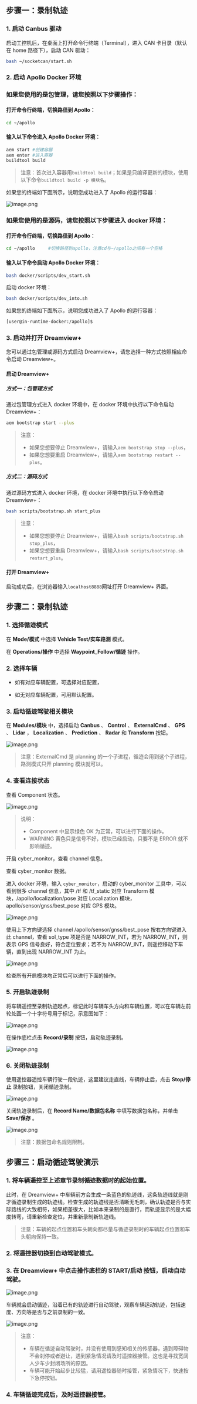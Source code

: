 ## 步骤一：录制轨迹

### 1. 启动 Canbus 驱动

启动工控机后，在桌面上打开命令行终端（Terminal），进入 CAN 卡目录（默认在 home 路径下），启动 CAN 驱动：

```bash
bash ~/socketcan/start.sh
```

### 2. 启动 Apollo Docker 环境

### 如果您使用的是包管理，请您按照以下步骤操作：

#### 打开命令行终端，切换路径到 Apollo：

```bash
cd ~/apollo
```

#### 输入以下命令进入 Apollo Docker 环境：

```bash
aem start #创建容器
aem enter #进入容器
buildtool build
```

> 注意：首次进入容器用`buildtool build`；如果是只编译更新的模块，使用以下命令`buildtool build -p 模块名`。

如果您的终端如下面所示，说明您成功进入了 Apollo 的运行容器：

![image.png](https://bce.bdstatic.com/doc/Apollo-Homepage-Document/Apollo_Beta_Doc/image_7e7a575.png)

### 如果您使用的是源码，请您按照以下步骤进入 docker 环境：

#### 打开命令行终端，切换路径到 Apollo：

```bash
cd ~/apollo     #切换路径到apollo，注意cd与~/apollo之间有一个空格
```

#### 输入以下命令启动 Apollo Docker 环境：

```bash
bash docker/scripts/dev_start.sh
```

启动 docker 环境：

```bash
bash docker/scripts/dev_into.sh
```

如果您的终端如下面所示，说明您成功进入了 Apollo 的运行容器：

```bash
[user@in-runtime-docker:/apollo]$
```

### 3. 启动并打开 Dreamview+

您可以通过包管理或源码方式启动 Dreamview+，请您选择一种方式按照相应命令启动 Dreamview+。

#### 启动 Dreamview+

##### 方式一：包管理方式

通过包管理方式进入 docker 环境中，在 docker 环境中执行以下命令启动 Dreamview+：

```bash
aem bootstrap start --plus
```

> 注意：
>
> - 如果您想要停止 Dreamview+，请输入`aem bootstrap stop --plus`，
> - 如果您想要重启 Dreamview+，请输入`aem bootstrap restart --plus`。

##### 方式二：源码方式

通过源码方式进入 docker 环境，在 docker 环境中执行以下命令启动 Dreamview+：

```bash
bash scripts/bootstrap.sh start_plus
```

> 注意：
>
> - 如果您想要停止 Dreamview+，请输入`bash scripts/bootstrap.sh stop_plus`，
> - 如果您想要重启 Dreamview+，请输入`bash scripts/bootstrap.sh restart_plus`。

#### 打开 Dreamview+

启动成功后，在浏览器输⼊`localhost8888`⽹址打开 Dreamview+ 界面。

## 步骤二：录制轨迹

### 1. 选择循迹模式

在 **Mode/模式** 中选择 **Vehicle Test/实车路测** 模式。

在 **Operations/操作** 中选择 **Waypoint_Follow/循迹** 操作。

### 2. 选择车辆

- 如有对应车辆配置，可选择对应配置，

- 如无对应车辆配置，可用默认配置。

### 3. 启动循迹驾驶相关模块

在 **Modules/模块** 中，选择启动 **Canbus** 、 **Control** 、 **ExternalCmd** 、 **GPS** 、 **Lidar** ， **Localization** 、 **Prediction** 、 **Radar** 和 **Transform** 按钮。

![image.png](https://bce.bdstatic.com/doc/Apollo-Homepage-Document/Apollo_Beta_Doc/image_6e892d2.png)

> 注意：ExternalCmd 是 planning 的一个子进程，循迹会用到这个子进程，路测模式只开 planning 模块就可以。

### 4. 查看连接状态

查看 Component 状态。

![image.png](https://bce.bdstatic.com/doc/Apollo-Homepage-Document/Apollo_Beta_Doc/image_d8ce70a.png)

> 说明：
>
> - Component 中显示绿色 OK 为正常，可以进行下面的操作。
> - WARNING 黄色只是信号不好，模块已经启动，只要不是 ERROR 就不影响循迹。

开启 cyber_monitor，查看 channel 信息。

查看 cyber_monitor 数据。

进入 docker 环境，输入 `cyber_monitor`，启动的 cyber_monitor 工具中，可以看到很多 channel 信息，其中 /tf 和 /tf_static 对应 Transform 模块，/apollo/localization/pose 对应 Localization 模块，apollo/sensor/gnss/best_pose 对应 GPS 模块。

![image.png](https://bce.bdstatic.com/doc/Apollo-Homepage-Document/Apollo_Beta_Doc/image_4650e42.png)

使用上下方向键选择 channel /apollo/sensor/gnss/best_pose 按右方向键进入此 channel，查看 sol_type 项是否是 NARROW_INT，若为 NARROW_INT，则表示 GPS 信号良好，符合定位要求；若不为 NARROW_INT，则遥控移动下车辆，直到出现 NARROW_INT 为止。

![image.png](https://bce.bdstatic.com/doc/Apollo-Homepage-Document/Apollo_Beta_Doc/image_f716d6d.png)

检查所有开启模块均正常后可以进行下面的操作。

### 5. 开启轨迹录制

将车辆遥控至录制轨迹起点，标记此时车辆车头方向和车辆位置，可以在车辆左前轮处画一个十字符号用于标记，示意图如下：

![image.png](https://bce.bdstatic.com/doc/Apollo-Homepage-Document/Apollo_Beta_Doc/image_3baaba6.png)

在操作底栏点击 **Record/录制** 按钮，启动轨迹录制。

![image.png](https://bce.bdstatic.com/doc/Apollo-Homepage-Document/Apollo_Beta_Doc/image_7a6ea57.png)

### 6. 关闭轨迹录制

使用遥控器遥控车辆行驶一段轨迹，这里建议走直线，车辆停止后，点击 **Stop/停止** 录制按钮，关闭循迹录制。

![image.png](https://bce.bdstatic.com/doc/Apollo-Homepage-Document/Apollo_Beta_Doc/image_7d4538e.png)

关闭轨迹录制后，在 **Record Name/数据包名称** 中填写数据包名称，并单击 **Save/保存** 。

![image.png](https://bce.bdstatic.com/doc/Apollo-Homepage-Document/Apollo_Beta_Doc/image_06fcbdf.png)

> 注意：数据包命名规则限制。

## 步骤三：启动循迹驾驶演示

### 1. 将车辆遥控至上述章节录制循迹数据时的起始位置。

此时，在 Dreamview+ 中车辆前方会生成一条蓝色的轨迹线，这条轨迹线就是刚才循迹录制生成的轨迹线。检查生成的轨迹线是否清晰无毛刺，确认轨迹是否与实际路线的大致相符，如果相差很大，比如本来录制的是直行，而轨迹显示的是大幅度转弯，请重新检查定位，并重新录制新轨迹线。

> 注意：车辆的起点位置和车头朝向都尽量与循迹录制时的车辆起点位置和车头朝向保持一致。

### 2. 将遥控器切换到自动驾驶模式。

### 3. 在 Dreamview+ 中点击操作底栏的 **START/启动** 按钮，启动自动驾驶。

![image.png](https://bce.bdstatic.com/doc/Apollo-Homepage-Document/Apollo_Beta_Doc/image_dce1d0f.png)

车辆就会启动循迹，沿着已有的轨迹进行自动驾驶，观察车辆运动轨迹，包括速度、方向等是否与之前录制的一致。

![image.png](https://bce.bdstatic.com/doc/Apollo-Homepage-Document/Apollo_Beta_Doc/image_bcb38a2.png)

> 注意：
>
> - 车辆在循迹自动驾驶时，并没有使用到感知相关的传感器，遇到障碍物不会刹停或者避让，遇到紧急情况请及时遥控器接管。这也是寻找宽阔人少车少封闭场所的原因。
> - 车辆可能开始起步比较猛，请用遥控器随时接管，紧急情况下，快速按下急停按钮。

### 4. 车辆循迹完成后，及时遥控器接管。

